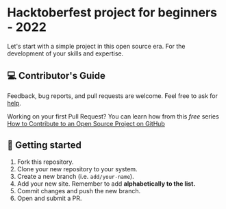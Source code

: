 # Hacktoberfest project for beginners - 2022

Let's start with a simple project in this open source era. For the development of your skills and expertise.

## 💻 Contributor's Guide
Feedback, bug reports, and pull requests are welcome. Feel free to ask for [help](https://github.com/umilabsfikom/Hacktoberfest-2022/issues).

Working on your first Pull Request? You can learn how from this _free_ series [How to Contribute to an Open Source Project on GitHub](https://github.com/firstcontributions/first-contributions)


## 💪 Getting started

1. Fork this repository.
2. Clone your new repository to your system.
3. Create a new branch (i.e. `add/your-name`).
4. Add your new site. Remember to add **alphabetically to the list.**
5. Commit changes and push the new branch.
6. Open and submit a PR.
